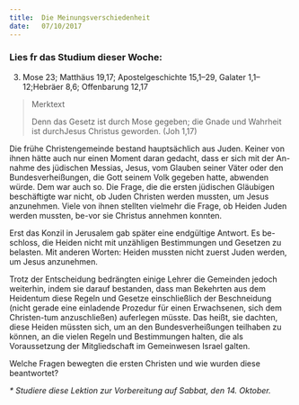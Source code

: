 ```yaml
---
title:  Die Meinungsverschiedenheit
date:   07/10/2017
---
```


### Lies fr das Studium dieser Woche: 
3. Mose 23; Matthäus 19,17; Apostelgeschichte 15,1–29, Galater 1,1–12;Hebräer 8,6; Offenbarung 12,17 

> <p>Merktext</p> 
> Denn das Gesetz ist durch Mose gegeben; die Gnade und Wahrheit ist durchJesus Christus geworden. (Joh 1,17) 

Die frühe Christengemeinde bestand hauptsächlich aus Juden. Keiner von ihnen hätte auch nur einen Moment daran gedacht, dass er sich mit der An-nahme des jüdischen Messias, Jesus, vom Glauben seiner Väter oder den Bundesverheißungen, die Gott seinem Volk gegeben hatte, abwenden würde. Dem war auch so. Die Frage, die die ersten jüdischen Gläubigen beschäftigte war nicht, ob Juden Christen werden mussten, um Jesus anzunehmen. Viele von ihnen stellten vielmehr die Frage, ob Heiden Juden werden mussten, be-vor sie Christus annehmen konnten. 

Erst das Konzil in Jerusalem gab später eine endgültige Antwort. Es be-schloss, die Heiden nicht mit unzähligen Bestimmungen und Gesetzen zu belasten. Mit anderen Worten: Heiden mussten nicht zuerst Juden werden, um Jesus anzunehmen. 

Trotz der Entscheidung bedrängten einige Lehrer die Gemeinden jedoch weiterhin, indem sie darauf bestanden, dass man Bekehrten aus dem Heidentum diese Regeln und Gesetze einschließlich der Beschneidung (nicht gerade eine einladende Prozedur für einen Erwachsenen, sich dem Christen-tum anzuschließen) auferlegen müsste. Das heißt, sie dachten, diese Heiden müssten sich, um an den Bundesverheißungen teilhaben zu können, an die vielen Regeln und Bestimmungen halten, die als Voraussetzung der Mitgliedschaft im Gemeinwesen Israel galten. 

Welche Fragen bewegten die ersten Christen und wie wurden diese beantwortet? 

_* Studiere diese Lektion zur Vorbereitung auf Sabbat, den 14. Oktober._ 

